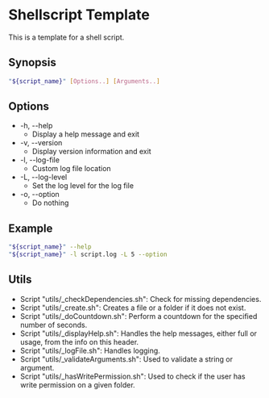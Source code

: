 # Shellscript Template

This is a template for a shell script.

## Synopsis

```bash
"${script_name}" [Options..] [Arguments..]
```

## Options

- -h, --help
  - Display a help message and exit
- -v, --version
  - Display version information and exit
- -l, --log-file
  - Custom log file location
- -L, --log-level
  - Set the log level for the log file
- -o, --option
  - Do nothing

## Example

```bash
"${script_name}" --help
"${script_name}" -l script.log -L 5 --option
```

## Utils

- Script "utils/_checkDependencies.sh": Check for missing dependencies.
- Script "utils/_create.sh": Creates a file or a folder if it does not exist.
- Script "utils/_doCountdown.sh": Perform a countdown for the specified number of seconds.
- Script "utils/_displayHelp.sh": Handles the help messages, either full or usage, from the info on this header.
- Script "utils/_logFile.sh": Handles logging.
- Script "utils/_validateArguments.sh": Used to validate a string or argument.
- Script "utils/_hasWritePermission.sh": Used to check if the user has write permission on a given folder.
